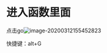# 进入函数里面

点击go![image-20200312155452823](C:\Users\22145\AppData\Roaming\Typora\typora-user-images\image-20200312155452823.png)

快捷键：alt+G